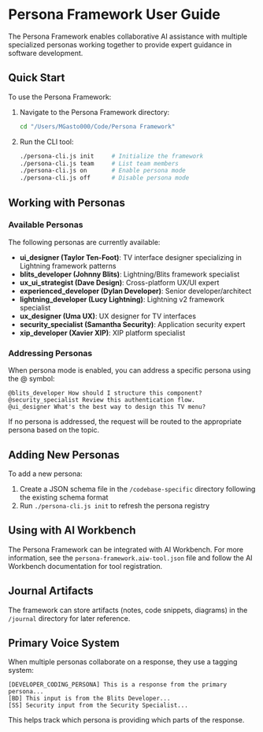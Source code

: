 # Persona Framework User Guide

The Persona Framework enables collaborative AI assistance with multiple specialized personas working together to provide expert guidance in software development.

## Quick Start

To use the Persona Framework:

1. Navigate to the Persona Framework directory:

   ```bash
   cd "/Users/MGasto000/Code/Persona Framework"
   ```

2. Run the CLI tool:

   ```bash
   ./persona-cli.js init     # Initialize the framework
   ./persona-cli.js team     # List team members
   ./persona-cli.js on       # Enable persona mode
   ./persona-cli.js off      # Disable persona mode
   ```

## Working with Personas

### Available Personas

The following personas are currently available:

- **ui_designer (Taylor Ten-Foot)**: TV interface designer specializing in Lightning framework patterns
- **blits_developer (Johnny Blits)**: Lightning/Blits framework specialist
- **ux_ui_strategist (Dave Design)**: Cross-platform UX/UI expert
- **experienced_developer (Dylan Developer)**: Senior developer/architect
- **lightning_developer (Lucy Lightning)**: Lightning v2 framework specialist
- **ux_designer (Uma UX)**: UX designer for TV interfaces
- **security_specialist (Samantha Security)**: Application security expert
- **xip_developer (Xavier XIP)**: XIP platform specialist

### Addressing Personas

When persona mode is enabled, you can address a specific persona using the @ symbol:

```text
@blits_developer How should I structure this component?
@security_specialist Review this authentication flow.
@ui_designer What's the best way to design this TV menu?
```

If no persona is addressed, the request will be routed to the appropriate persona based on the topic.

## Adding New Personas

To add a new persona:

1. Create a JSON schema file in the `/codebase-specific` directory following the existing schema format
2. Run `./persona-cli.js init` to refresh the persona registry

## Using with AI Workbench

The Persona Framework can be integrated with AI Workbench. For more information, see the `persona-framework.aiw-tool.json` file and follow the AI Workbench documentation for tool registration.

## Journal Artifacts

The framework can store artifacts (notes, code snippets, diagrams) in the `/journal` directory for later reference.

## Primary Voice System

When multiple personas collaborate on a response, they use a tagging system:

```text
[DEVELOPER_CODING_PERSONA] This is a response from the primary persona...
[BD] This input is from the Blits Developer...
[SS] Security input from the Security Specialist...
```

This helps track which persona is providing which parts of the response.
